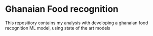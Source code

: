 # Ghanaian Food recognition
 This repositiory contains my analysis with developing a ghanaian food recognition ML model, using state of the art models
